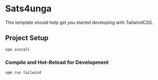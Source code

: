 # Sats4unga

This template should help get you started developing with TailwindCSS.

## Project Setup

```sh
npm install
```

### Compile and Hot-Reload for Development

```sh
npm run tailwind
```
